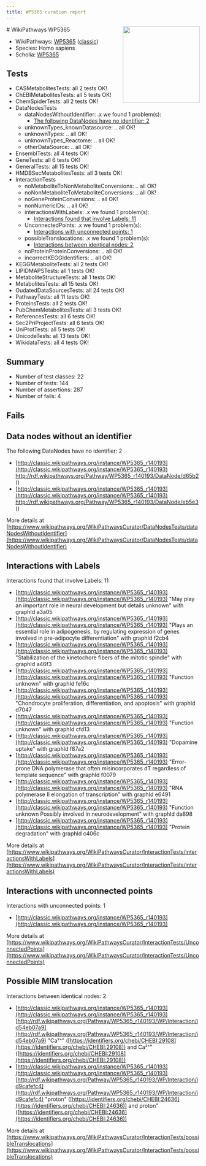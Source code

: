 ```yaml
---
title: WP5365 curation report
---
```


<img style="float: right; width: 200px" src="https://upload.wikimedia.org/wikipedia/commons/thumb/8/83/Wplogo_with_text_500.png/640px-Wplogo_with_text_500.png" />
# WikiPathways WP5365

* WikiPathways: [WP5365](https://wikipathways.org/pathways/WP5365) ([classic](https://classic.wikipathways.org/instance/WP5365))
* Species: Homo sapiens
* Scholia: [WP5365](https://scholia.toolforge.org/wikipathways/WP5365)
## Tests
* CASMetabolitesTests: all 2 tests OK!
* ChEBIMetabolitesTests: all 5 tests OK!
* ChemSpiderTests: all 2 tests OK!
* DataNodesTests
    * dataNodesWithoutIdentifier: .x we found 1 problem(s):
        * [The following DataNodes have no identifier: 2](#d2d32fa1)
    * unknownTypes_knownDatasource: .. all OK!
    * unknownTypes: .. all OK!
    * unknownTypes_Reactome: .. all OK!
    * otherDataSource: .. all OK!
* EnsemblTests: all 4 tests OK!
* GeneTests: all 6 tests OK!
* GeneralTests: all 15 tests OK!
* HMDBSecMetabolitesTests: all 3 tests OK!
* InteractionTests
    * noMetaboliteToNonMetaboliteConversions: .. all OK!
    * noNonMetaboliteToMetaboliteConversions: .. all OK!
    * noGeneProteinConversions: .. all OK!
    * nonNumericIDs: .. all OK!
    * interactionsWithLabels: .x we found 1 problem(s):
        * [Interactions found that involve Labels: 11](#fe97a8b9)
    * UnconnectedPoints: .x we found 1 problem(s):
        * [Interactions with unconnected points: 1](#35a61ad9)
    * possibleTranslocations: .x we found 1 problem(s):
        * [Interactions between identical nodes: 2](#1c118207)
    * noProteinProteinConversions: .. all OK!
    * incorrectKEGGIdentifiers: .. all OK!
* KEGGMetaboliteTests: all 2 tests OK!
* LIPIDMAPSTests: all 1 tests OK!
* MetaboliteStructureTests: all 1 tests OK!
* MetabolitesTests: all 15 tests OK!
* OudatedDataSourcesTests: all 24 tests OK!
* PathwayTests: all 11 tests OK!
* ProteinsTests: all 2 tests OK!
* PubChemMetabolitesTests: all 3 tests OK!
* ReferencesTests: all 6 tests OK!
* Sec2PriProjectTests: all 6 tests OK!
* UniProtTests: all 5 tests OK!
* UnicodeTests: all 13 tests OK!
* WikidataTests: all 4 tests OK!


## Summary

* Number of test classes: 22
* Number of tests: 144
* Number of assertions: 287
* Number of fails: 4

## Fails

<a name="d2d32fa1" />

## Data nodes without an identifier

The following DataNodes have no identifier: 2

* [http://classic.wikipathways.org/instance/WP5365_r140193](http://classic.wikipathways.org/instance/WP5365_r140193) http://rdf.wikipathways.org/Pathway/WP5365_r140193/DataNode/d65b2 ()
* [http://classic.wikipathways.org/instance/WP5365_r140193](http://classic.wikipathways.org/instance/WP5365_r140193) http://rdf.wikipathways.org/Pathway/WP5365_r140193/DataNode/eb5e3 ()


More details at [https://www.wikipathways.org/WikiPathwaysCurator/DataNodesTests/dataNodesWithoutIdentifier](https://www.wikipathways.org/WikiPathwaysCurator/DataNodesTests/dataNodesWithoutIdentifier)

<a name="fe97a8b9" />

## Interactions with Labels

Interactions found that involve Labels: 11

* [http://classic.wikipathways.org/instance/WP5365_r140193](http://classic.wikipathways.org/instance/WP5365_r140193) "May play an important 
role in neural development
but details unknown" with graphId a3a05
* [http://classic.wikipathways.org/instance/WP5365_r140193](http://classic.wikipathways.org/instance/WP5365_r140193) "Plays an essential role in adipogenesis, 
by regulating expression of genes involved
in pre-adipocyte differentiation" with graphId f2cb4
* [http://classic.wikipathways.org/instance/WP5365_r140193](http://classic.wikipathways.org/instance/WP5365_r140193) "Stabilization of the kinetochore
fibers of the mitotic spindle" with graphId a46f3
* [http://classic.wikipathways.org/instance/WP5365_r140193](http://classic.wikipathways.org/instance/WP5365_r140193) "Function unknown" with graphId fe16c
* [http://classic.wikipathways.org/instance/WP5365_r140193](http://classic.wikipathways.org/instance/WP5365_r140193) "Chondrocyte proliferation, 
differentiation, and apoptosis" with graphId d7047
* [http://classic.wikipathways.org/instance/WP5365_r140193](http://classic.wikipathways.org/instance/WP5365_r140193) "Function unknown" with graphId cfd13
* [http://classic.wikipathways.org/instance/WP5365_r140193](http://classic.wikipathways.org/instance/WP5365_r140193) "Dopamine uptake" with graphId f87a2
* [http://classic.wikipathways.org/instance/WP5365_r140193](http://classic.wikipathways.org/instance/WP5365_r140193) "Error-prone DNA polymerase that often misincorporates
dT regardless of template sequence" with graphId f0079
* [http://classic.wikipathways.org/instance/WP5365_r140193](http://classic.wikipathways.org/instance/WP5365_r140193) "RNA polymerase II elongation of transcription" with graphId e6491
* [http://classic.wikipathways.org/instance/WP5365_r140193](http://classic.wikipathways.org/instance/WP5365_r140193) "Function unknown
Possibly involved 
in neurodevelopment" with graphId da898
* [http://classic.wikipathways.org/instance/WP5365_r140193](http://classic.wikipathways.org/instance/WP5365_r140193) "Protein degradation" with graphId c406c


More details at [https://www.wikipathways.org/WikiPathwaysCurator/InteractionTests/interactionsWithLabels](https://www.wikipathways.org/WikiPathwaysCurator/InteractionTests/interactionsWithLabels)

<a name="35a61ad9" />

## Interactions with unconnected points

Interactions with unconnected points: 1

* [http://classic.wikipathways.org/instance/WP5365_r140193](http://classic.wikipathways.org/instance/WP5365_r140193)


More details at [https://www.wikipathways.org/WikiPathwaysCurator/InteractionTests/UnconnectedPoints](https://www.wikipathways.org/WikiPathwaysCurator/InteractionTests/UnconnectedPoints)

<a name="1c118207" />

## Possible MIM translocation

Interactions between identical nodes: 2

* [http://classic.wikipathways.org/instance/WP5365_r140193](http://classic.wikipathways.org/instance/WP5365_r140193) [http://rdf.wikipathways.org/Pathway/WP5365_r140193/WP/Interaction/id54eb07a9](http://rdf.wikipathways.org/Pathway/WP5365_r140193/WP/Interaction/id54eb07a9) "Ca²⁺" ([https://identifiers.org/chebi/CHEBI:29108](https://identifiers.org/chebi/CHEBI:29108)) and 
Ca²⁺" ([https://identifiers.org/chebi/CHEBI:29108](https://identifiers.org/chebi/CHEBI:29108))
* [http://classic.wikipathways.org/instance/WP5365_r140193](http://classic.wikipathways.org/instance/WP5365_r140193) [http://rdf.wikipathways.org/Pathway/WP5365_r140193/WP/Interaction/id9cafefc4](http://rdf.wikipathways.org/Pathway/WP5365_r140193/WP/Interaction/id9cafefc4) "proton" ([https://identifiers.org/chebi/CHEBI:24636](https://identifiers.org/chebi/CHEBI:24636)) and 
proton" ([https://identifiers.org/chebi/CHEBI:24636](https://identifiers.org/chebi/CHEBI:24636))


More details at [https://www.wikipathways.org/WikiPathwaysCurator/InteractionTests/possibleTranslocations](https://www.wikipathways.org/WikiPathwaysCurator/InteractionTests/possibleTranslocations)

